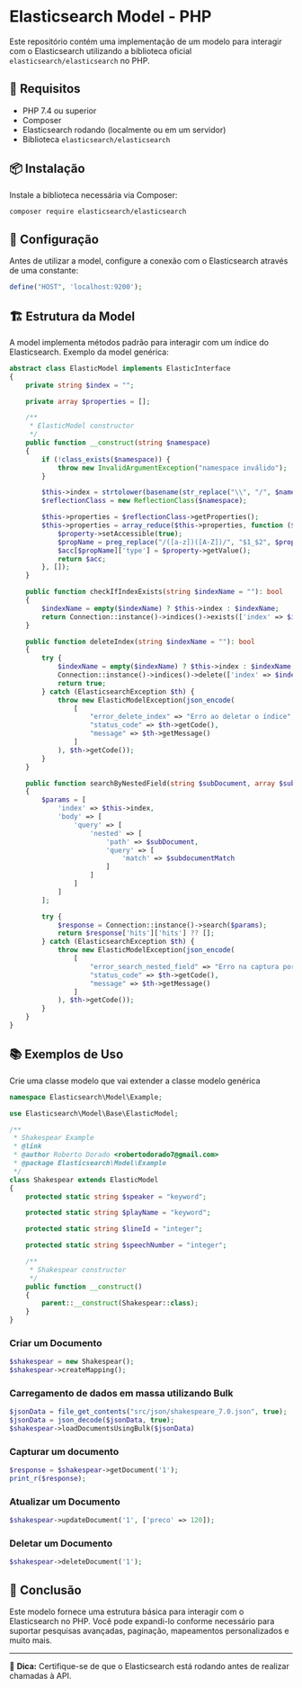 # Elasticsearch Model - PHP

Este repositório contém uma implementação de um modelo para interagir com o Elasticsearch utilizando a biblioteca oficial `elasticsearch/elasticsearch` no PHP.

## 📌 Requisitos

- PHP 7.4 ou superior
- Composer
- Elasticsearch rodando (localmente ou em um servidor)
- Biblioteca `elasticsearch/elasticsearch`

## 📦 Instalação

Instale a biblioteca necessária via Composer:

```bash
composer require elasticsearch/elasticsearch
```

## 🔧 Configuração

Antes de utilizar a model, configure a conexão com o Elasticsearch através de uma constante:

```php
define("HOST", 'localhost:9200');
```

## 🏗 Estrutura da Model

A model implementa métodos padrão para interagir com um índice do Elasticsearch. Exemplo da model genérica:

```php
abstract class ElasticModel implements ElasticInterface
{
    private string $index = "";

    private array $properties = [];

    /**
     * ElasticModel constructor
     */
    public function __construct(string $namespace)
    {
        if (!class_exists($namespace)) {
            throw new InvalidArgumentException("namespace inválido");
        }

        $this->index = strtolower(basename(str_replace("\\", "/", $namespace)));
        $reflectionClass = new ReflectionClass($namespace);

        $this->properties = $reflectionClass->getProperties();
        $this->properties = array_reduce($this->properties, function ($acc, $property) {
            $property->setAccessible(true);
            $propName = preg_replace("/([a-z])([A-Z])/", "$1_$2", $property->getName());
            $acc[$propName]['type'] = $property->getValue();
            return $acc;
        }, []);
    }

    public function checkIfIndexExists(string $indexName = ""): bool
    {
        $indexName = empty($indexName) ? $this->index : $indexName;
        return Connection::instance()->indices()->exists(['index' => $indexName])->asBool();
    }

    public function deleteIndex(string $indexName = ""): bool
    {
        try {
            $indexName = empty($indexName) ? $this->index : $indexName;
            Connection::instance()->indices()->delete(['index' => $indexName]);
            return true;
        } catch (ElasticsearchException $th) {
            throw new ElasticModelException(json_encode(
                [
                    "error_delete_index" => "Erro ao deletar o índice",
                    "status_code" => $th->getCode(),
                    "message" => $th->getMessage()
                ]
            ), $th->getCode());
        }
    }

    public function searchByNestedField(string $subDocument, array $subdocumentMatch): array
    {
        $params = [
            'index' => $this->index,
            'body' => [
                'query' => [
                    'nested' => [
                        'path' => $subDocument,
                        'query' => [
                            'match' => $subdocumentMatch
                        ]
                    ]
                ]
            ]
        ];

        try {
            $response = Connection::instance()->search($params);
            return $response['hits']['hits'] ?? [];
        } catch (ElasticsearchException $th) {
            throw new ElasticModelException(json_encode(
                [
                    "error_search_nested_field" => "Erro na captura por campo aninhado",
                    "status_code" => $th->getCode(),
                    "message" => $th->getMessage()
                ]
            ), $th->getCode());
        }
    }
}
```

## 📚 Exemplos de Uso

Crie uma classe modelo que vai extender a classe modelo genérica
```php
namespace Elasticsearch\Model\Example;

use Elasticsearch\Model\Base\ElasticModel;

/**
 * Shakespear Example
 * @link 
 * @author Roberto Dorado <robertodorado7@gmail.com>
 * @package Elasticsearch\Model\Example
 */
class Shakespear extends ElasticModel
{
    protected static string $speaker = "keyword";

    protected static string $playName = "keyword";

    protected static string $lineId = "integer";

    protected static string $speechNumber = "integer";

    /**
     * Shakespear constructor
     */
    public function __construct()
    {
        parent::__construct(Shakespear::class);
    }
}
```

### Criar um Documento
```php
$shakespear = new Shakespear();
$shakespear->createMapping();
```

### Carregamento de dados em massa utilizando Bulk
```php
$jsonData = file_get_contents("src/json/shakespeare_7.0.json", true);
$jsonData = json_decode($jsonData, true);
$shakespear->loadDocumentsUsingBulk($jsonData)
```

### Capturar um documento
```php
$response = $shakespear->getDocument('1');
print_r($response);
```

### Atualizar um Documento
```php
$shakespear->updateDocument('1', ['preco' => 120]);
```

### Deletar um Documento
```php
$shakespear->deleteDocument('1');
```

## 🚀 Conclusão

Este modelo fornece uma estrutura básica para interagir com o Elasticsearch no PHP. Você pode expandi-lo conforme necessário para suportar pesquisas avançadas, paginação, mapeamentos personalizados e muito mais.

---

📌 **Dica:** Certifique-se de que o Elasticsearch está rodando antes de realizar chamadas à API.
